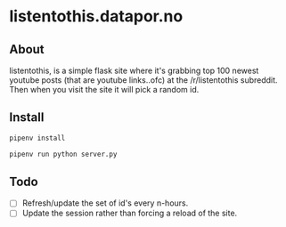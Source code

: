 # listentothis.datapor.no

## About
listentothis, is a simple flask site where it's grabbing top 100 newest youtube posts (that are youtube links..ofc) at the /r/listentothis subreddit.
Then when you visit the site it will pick a random id.

## Install
```bash
pipenv install

pipenv run python server.py
```

## Todo
- [ ] Refresh/update the set of id's every n-hours.
- [ ] Update the session rather than forcing a reload of the site.
